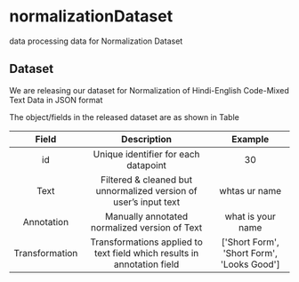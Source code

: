 # normalizationDataset
data processing data for Normalization Dataset

## Dataset

We are releasing our dataset for Normalization of Hindi-English Code-Mixed Text Data in JSON format

The object/fields in the released dataset are as shown in Table

| Field  | Description | Example |
| :----: |:-----------:| :-----: |
| id     | Unique identifier for each datapoint | 30 |
| Text   | Filtered & cleaned but unnormalized version of user’s input text | whtas ur name |
| Annotation | Manually annotated normalized version of Text | what is your name |
| Transformation | Transformations applied to text field which results in annotation field | ['Short Form', 'Short Form', 'Looks Good'] |
